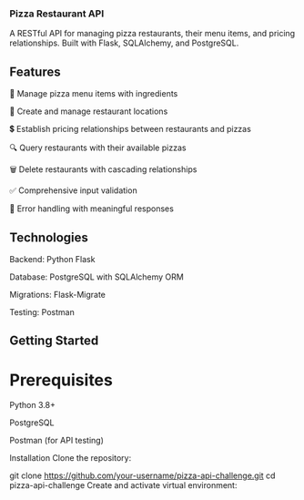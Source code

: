 ### Pizza Restaurant API

A RESTful API for managing pizza restaurants, their menu items, and pricing relationships. Built with Flask, SQLAlchemy, and PostgreSQL.

## Features
🍕 Manage pizza menu items with ingredients

🏪 Create and manage restaurant locations

💲 Establish pricing relationships between restaurants and pizzas

🔍 Query restaurants with their available pizzas

🗑️ Delete restaurants with cascading relationships

✅ Comprehensive input validation

🚦 Error handling with meaningful responses

## Technologies
Backend: Python Flask

Database: PostgreSQL with SQLAlchemy ORM

Migrations: Flask-Migrate

Testing: Postman

## Getting Started
# Prerequisites
Python 3.8+

PostgreSQL

Postman (for API testing)

Installation
Clone the repository:


git clone https://github.com/your-username/pizza-api-challenge.git
cd pizza-api-challenge
Create and activate virtual environment:
